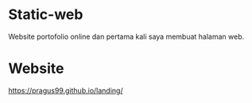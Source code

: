 # Static-web

Website portofolio online dan pertama kali saya membuat halaman web.

# Website

https://pragus99.github.io/landing/
